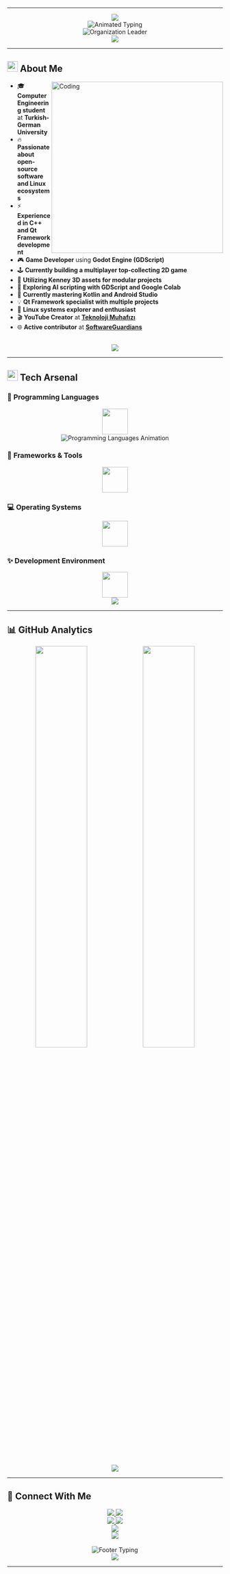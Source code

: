 
---
<div align="center">
  <img src="https://capsule-render.vercel.app/api?type=waving&color=gradient&customColorList=12&height=200&section=header&text=Emrullah%20Enis%20Çetinkaya&fontSize=40&fontColor=fff&animation=twinkling&fontAlignY=35&desc=Computer%20Engineering%20Student%20%7C%20Open-Source%20Enthusiast&descAlignY=55&descSize=18" />
</div>

<div align="center">
  <img src="https://readme-typing-svg.herokuapp.com?font=JetBrains+Mono&weight=600&size=28&duration=2000&pause=800&color=00D9FF,6366F1,8B5CF6,EC4899,EF4444&multiline=true&center=true&vCenter=true&random=false&width=600&height=250&lines=%F0%9F%93%B1+Learning+Kotlin+%26+Android;%F0%9F%8E%AE+Godot+%26+GDScript+Developer;%F0%9F%90%A7+Linux+%26+Open-Source+Enthusiast;%F0%9F%9A%80+C%2B%2B+%26+Qt+Developer;%F0%9F%8E%AC+YouTube+Content+Creator;%F0%9F%8F%A2+Organization+Owner+%40+SoftwareGuardians" alt="Animated Typing" />
</div>

<div align="center">
  <img src="https://readme-typing-svg.herokuapp.com?font=Fira+Code&weight=700&size=24&duration=3000&pause=1000&color=FF6B35,4ECDC4,45B7D1,96CEB4,FECA57&center=true&vCenter=true&width=800&lines=%F0%9F%8C%9F+Founder+%26+Leader+of+SoftwareGuardians+Organization;%F0%9F%92%BC+Building+Open-Source+Communities+%26+Teams;%F0%9F%9A%80+Transforming+Ideas+into+Reality+with+Code!" alt="Organization Leader" />
</div>

<div align="center">
  <img src="https://user-images.githubusercontent.com/73097560/115834477-dbab4500-a447-11eb-908a-139a6edaec5c.gif">
</div>

---

## <img src="https://media2.giphy.com/media/QssGEmpkyEOhBCb7e1/giphy.gif?cid=ecf05e47a0n3gi1bfqntqmob8g9aid1oyj2wr3ds3mg700bl&rid=giphy.gif" width="25"> **About Me**

<img align="right" alt="Coding" width="400" src="https://user-images.githubusercontent.com/74038190/229223263-cf2e4b07-2615-4f87-9c38-e37600f8381a.gif">

- 🎓 **Computer Engineering student** at **Turkish-German University**  
- 🔥 **Passionate about open-source software and Linux ecosystems**  
- ⚡ **Experienced in C++ and Qt Framework development**  
- 🎮 **Game Developer** using **Godot Engine (GDScript)**  
- 🕹️ **Currently building a multiplayer top-collecting 2D game**  
- 🧱 **Utilizing Kenney 3D assets for modular projects**  
- 🤖 **Exploring AI scripting with GDScript and Google Colab**  
- 📱 **Currently mastering Kotlin and Android Studio**  
- 💡 **Qt Framework specialist with multiple projects**  
- 🐧 **Linux systems explorer and enthusiast**  
- 🎬 **YouTube Creator** at **[Teknoloji Muhafızı](https://www.youtube.com/@TeknolojiMuhafizi)**  
- 🌐 **Active contributor** at **[SoftwareGuardians](https://github.com/Software-Guardians)**

<br clear="both">

<div align="center">
  <img src="https://user-images.githubusercontent.com/73097560/115834477-dbab4500-a447-11eb-908a-139a6edaec5c.gif">
</div>

---

## <img src="https://media2.giphy.com/media/QssGEmpkyEOhBCb7e1/giphy.gif?cid=ecf05e47a0n3gi1bfqntqmob8g9aid1oyj2wr3ds3mg700bl&rid=giphy.gif" width="25"> **Tech Arsenal**

### 🚀 **Programming Languages**
<div align="center">
  <img src="https://skillicons.dev/icons?i=cpp,java,python,kotlin,godot&theme=dark" height="60"/>
</div>
<div align="center">
  <img src="https://readme-typing-svg.herokuapp.com?font=Fira+Code&weight=600&size=20&duration=4000&pause=500&color=61DAFB,F89820,3776AB,7F52FF,478CBF&center=true&vCenter=true&width=700&lines=C%2B%2B+%7C+High-Performance+Applications;Java+%7C+Enterprise+Solutions;Python+%7C+AI+%26+Automation;Kotlin+%7C+Modern+Android+Development;GDScript+%7C+Game+Development+Magic" alt="Programming Languages Animation" />
</div>

### 🔧 **Frameworks & Tools**
<div align="center">
  <img src="https://skillicons.dev/icons?i=qt,git,androidstudio,godot&theme=dark" height="60"/>
</div>

### 💻 **Operating Systems**
<div align="center">
  <img src="https://skillicons.dev/icons?i=linux,windows&theme=dark" height="60"/>
</div>

### ✨ **Development Environment**
<div align="center">
  <img src="https://skillicons.dev/icons?i=vscode,eclipse,androidstudio,godot&theme=dark" height="60"/>
</div>

<div align="center">
  <img src="https://user-images.githubusercontent.com/73097560/115834477-dbab4500-a447-11eb-908a-139a6edaec5c.gif">
</div>

---

## 📊 **GitHub Analytics**


<div align="center">
  <img src="https://github-readme-stats.vercel.app/api?username=emrullah-enis-ctnky&show_icons=true&theme=tokyonight&include_all_commits=true&count_private=true" width="49%" />
  <img src="https://github-readme-stats.vercel.app/api/top-langs/?username=emrullah-enis-ctnky&langs_count=8&theme=tokyonight&layout=compact&hide_border=true" width="49%" />
</div>

<div align="center">
  <img src="https://github-readme-streak-stats.herokuapp.com/?user=emrullah-enis-ctnky&theme=tokyonight&hide_border=true" />
</div>

---

## 🤝 **Connect With Me**

<div align="center">
  <a href="https://github.com/emrullah-enis-ctnky">
    <img src="https://img.shields.io/badge/GitHub-emrullah--enis--ctnky-181717?style=for-the-badge&logo=github&logoColor=white&color=181717&labelColor=181717" />
  </a>
  <a href="https://www.youtube.com/@TeknolojiMuhafizi">
    <img src="https://img.shields.io/badge/YouTube-Teknoloji%20Muhafızı-FF0000?style=for-the-badge&logo=youtube&logoColor=white&color=FF0000&labelColor=FF0000" />
  </a>
</div>

<div align="center">
  <a href="mailto:cetinkayaemrullahenis@gmail.com">
    <img src="https://img.shields.io/badge/Gmail-cetinkayaemrullahenis@gmail.com-D14836?style=for-the-badge&logo=gmail&logoColor=white&color=D14836&labelColor=D14836" />
  </a>
  <a href="https://www.linkedin.com/in/emrullah-enis-%C3%A7etinkaya-36b029293">
    <img src="https://img.shields.io/badge/LinkedIn-Emrullah%20Enis%20Çetinkaya-0077B5?style=for-the-badge&logo=linkedin&logoColor=white&color=0077B5&labelColor=0077B5" />
  </a>
</div>

<div align="center">
  <a href="https://github.com/Software-Guardians">
    <img src="https://img.shields.io/badge/SoftwareGuardians-Open%20Source-00BFFF?style=for-the-badge&logo=opensourceinitiative&logoColor=white&color=00BFFF&labelColor=00BFFF" />
  </a>
</div>

<div align="center">
  <img src="https://komarev.com/ghpvc/?username=emrullah-enis-ctnky&color=58a6ff&style=for-the-badge&label=Profile+Views" />
</div>

<br/>

<div align="center">
  <img src="https://readme-typing-svg.herokuapp.com?font=JetBrains+Mono&weight=600&size=22&duration=3000&pause=1000&color=58A6FF&center=true&vCenter=true&width=600&lines=%F0%9F%9A%80+Always+eager+to+learn+new+technologies!;%F0%9F%92%A1+Open+to+collaboration+and+innovation!;%F0%9F%8C%9F+Building+the+future%2C+one+commit+at+a+time!" alt="Footer Typing" />
</div>

<div align="center">
  <img src="https://capsule-render.vercel.app/api?type=waving&color=gradient&customColorList=12&height=100&section=footer" />
</div>

---
